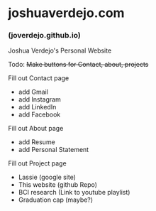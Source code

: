 # joshuaverdejo.com
### (joverdejo.github.io)
Joshua Verdejo's Personal Website

Todo:
~~Make buttons for Contact, about, projects~~

Fill out Contact page
  * add Gmail
  * add Instagram
  * add LinkedIn
  * add Facebook
  
Fill out About page
  * add Resume
  * add Personal Statement

Fill out Project page
  * Lassie (google site)
  * This website (github Repo)
  * BCI research (Link to youtube playlist)
  * Graduation cap (maybe?)
  
